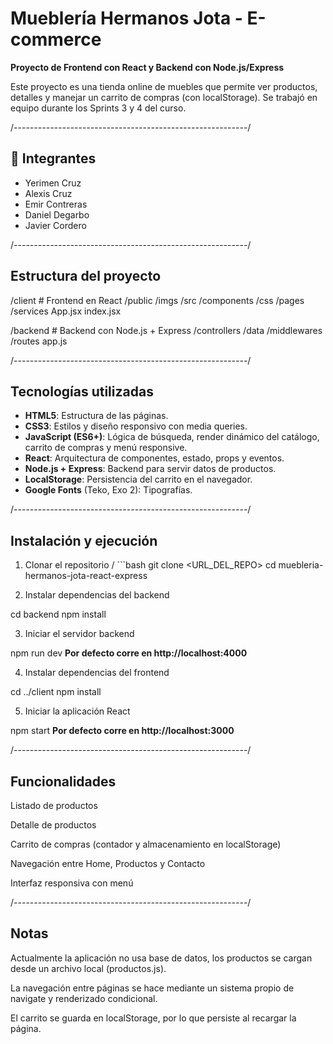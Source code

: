 # Mueblería Hermanos Jota - E-commerce

**Proyecto de Frontend con React y Backend con Node.js/Express**  

Este proyecto es una tienda online de muebles que permite ver productos, detalles y manejar un carrito de compras (con localStorage). Se trabajó en equipo durante los Sprints 3 y 4 del curso.

/*----------------------------------------------------------*/
## 👥 Integrantes

- Yerimen Cruz
- Alexis Cruz
- Emir Contreras
- Daniel Degarbo
- Javier Cordero

/*----------------------------------------------------------*/
## Estructura del proyecto

/client # Frontend en React
    /public
        /imgs
    /src
        /components
        /css
        /pages
        /services 
        App.jsx
        index.jsx 


/backend # Backend con Node.js + Express
    /controllers
    /data
    /middlewares
    /routes
    app.js

/*----------------------------------------------------------*/

## Tecnologías utilizadas

- **HTML5**: Estructura de las páginas.
- **CSS3**: Estilos y diseño responsivo con media queries.
- **JavaScript (ES6+)**: Lógica de búsqueda, render dinámico del catálogo, carrito de compras y menú responsive.
- **React**: Arquitectura de componentes, estado, props y eventos.
- **Node.js + Express**: Backend para servir datos de productos.
- **LocalStorage**: Persistencia del carrito en el navegador.
- **Google Fonts** (Teko, Exo 2): Tipografías.

/*----------------------------------------------------------*/
## Instalación y ejecución

1. Clonar el repositorio
/ ```bash
git clone <URL_DEL_REPO>
cd muebleria-hermanos-jota-react-express

2. Instalar dependencias del backend

cd backend
npm install

3. Iniciar el servidor backend

npm run dev
**Por defecto corre en http://localhost:4000**

4. Instalar dependencias del frontend

cd ../client
npm install

5. Iniciar la aplicación React

npm start
**Por defecto corre en http://localhost:3000**

/*----------------------------------------------------------*/

## Funcionalidades

Listado de productos

Detalle de productos

Carrito de compras (contador y almacenamiento en localStorage)

Navegación entre Home, Productos y Contacto

Interfaz responsiva con menú

/*----------------------------------------------------------*/
## Notas

Actualmente la aplicación no usa base de datos, los productos se cargan desde un archivo local (productos.js).

La navegación entre páginas se hace mediante un sistema propio de navigate y renderizado condicional.

El carrito se guarda en localStorage, por lo que persiste al recargar la página.
